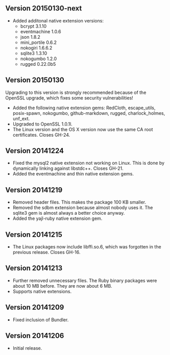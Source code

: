 ## Version 20150130-next

 * Added additonal native extension versions:
   - bcrypt 3.1.10
   - eventmachine 1.0.6
   - json 1.8.2
   - mini_portile 0.6.2
   - nokogiri 1.6.6.2
   - sqlite3 1.3.10
   - nokogumbo 1.2.0
   - rugged 0.22.0b5

## Version 20150130

Upgrading to this version is strongly recommended because of the OpenSSL upgrade, which fixes some security vulnerabilities!

 * Added the following native extension gems: RedCloth, escape_utils, posix-spawn, nokogumbo, github-markdown, rugged, charlock_holmes, unf_ext.
 * Upgraded to OpenSSL 1.0.1l.
 * The Linux version and the OS X version now use the same CA root certificates. Closes GH-24.

## Version 20141224

 * Fixed the mysql2 native extension not working on Linux. This is done by dynamically linking against libstdc++. Closes GH-21.
 * Added the eventmachine and thin native extension gems.

## Version 20141219

 * Removed header files. This makes the package 100 KB smaller.
 * Removed the sdbm extension because almost nobody uses it. The sqlite3 gem is almost always a better choice anyway.
 * Added the yajl-ruby native extension gem.

## Version 20141215

 * The Linux packages now include libffi.so.6, which was forgotten in the previous release. Closes GH-16.

## Version 20141213

 * Further removed unnecessary files. The Ruby binary packages were about 10 MB before. They are now about 6 MB.
 * Supports native extensions.

## Version 20141209

 * Fixed inclusion of Bundler.

## Version 20141206

 * Initial release.
